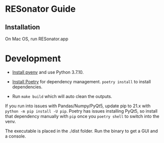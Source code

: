 # RESonator Guide

## Installation

On Mac OS, run RESonator.app

# Development

- [Install pyenv](https://github.com/pyenv/pyenv) and use Python 3.7.10.

- [Install Poetry](https://python-poetry.org/docs/basic-usage/#project-setup) for
  dependency management. `poetry install` to install dependencies.

- Run `make build` which will auto clean the outputs.

If you run into issues with Pandas/Numpy/PyQt5, update pip to 21.x with `python -m pip install -U pip`. Poetry has issues installing PyQt5, so install that dependency manually with `pip` once you `poetry shell` to switch into the venv.

The executable is placed in the ./dist folder. Run the binary to get a GUI and a console.
